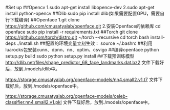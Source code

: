 #Set up
##Opencv
1.sudo apt-get install libopencv-dev
2.sudo apt-get install python-opencv
##Dlib
sudo pip install dlib(如果需要配置GPU，需要自行下载编译)
##Openface
1.git clone https://github.com/cmusatyalab/openface.git 
2.安装Openface的依赖库
cd openface
sudo pip install -r requirements.txt
##Torch
git clone https://github.com/torch/distro.git ~/torch --recursive
cd torch
bash install-deps
./install.sh
##配置的环境变量立刻生效：
source ~/.bashrc
##利用luarocks包安装cunn、dpnn、nn、optim、csvigo
##编译openface
python setup.py build
sudo python setup.py install
##下载预训练模型
http://dlib.net/files/shape_predictor_68_face_landmarks.dat.bz2 
文件下载好后，放到./models/dlib中。

https://storage.cmusatyalab.org/openface-models/nn4.small2.v1.t7 
文件下载好后，放到./models/openface中。

https://storage.cmusatyalab.org/openface-models/celeb-classifier.nn4.small2.v1.pkl 
文件下载好后，放到./models/openface中。
